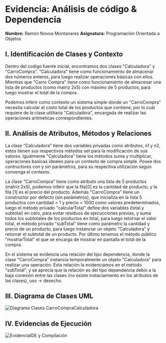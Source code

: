 # Evidencia: Análisis de código & Dependencia

**Nombre:** Ramón Novoa Montanares
**Asignatura:** Programación Orientada a Objetos

## I. Identificación de Clases y Contexto

Dentro del codigo fuente inicial, encontramos dos clases "Calculadora" y "CarroCompra".
"Calculadora" tiene como funcionamiento de almacenar dos números enteros, para luego realizar operaciones básicas con ellos. Mientras que "Carro Compra" tiene como funcionamiento de almacenar una lista de productos (como matriz 2x5) con máximo de 5 productos, para luego mostrar el total de la compra.

Podemos inferir como contexto un sistema simple donde un "CarroCompra" necesita calcular el costo total de los productos que contiene, por lo cuál requiere de la clase utilitaria "Calculadora", encargada de realizar las operaciones aritmeticas correspondientes.


## II. Análisis de Atributos, Métodos y Relaciones

La clase "Calculadora" tiene dos variables privadas como atributos, n1 y n2, estos tienen sus respectivos métodos set para la modificación de sus valores. Igualmente "Calculadora" tiene los métodos suma y multiplicar, operaciones basicas ideales para un contexto de compra simple. Posee dos contructores con y sin parámetros, para su respectiva utilización según convenga el contexto.

La clase "CarroCompra" tiene como atributo una lista de 5 productos (mátriz 2x5), podemos inferir que la fila[0] es la cantidad de producto, y la fila [1] es el precio del producto. Además "CarroCompra" tiene un constructor por defecto (sin parámetros), que inicializa en la lista 5 productos con cantidad = 1 y precio = 1000 como valores predeterminados, luego el método privado "calcularTotal" define dos variables (total y subtotal) en cero, para evitar residuos de ejecucciones previas, y suma todos los subtotales de los productos en total, para luego retornar el valor total, el método privado "subTotal" tiene como parámetro la cantidad y precio de un producto, para luego instanciar un objeto "Calculadora" y retornar el subtotal de un producto. Por último tenemos el método público "mostrarTotal" el que se encarga de mostrar en pantalla el total de la compra.

En el sistema se evidencia una relación del tipo dependencia, donde la clase "CarroCompra" instancia temporalmente un objeto "Calculadora" para realizar una operación. Esta relación la evidenciamos en el método "subTotal", y se aprecia que la relación es del tipo dependencia debio a la baja conexión entre las clases (no existe instaciamiento en los atributos de las clases), uso -> desecho.

## III. Diagrama de Clases UML

![Diagrama Clases CarroCompraCalculadora](img/Diagrama_Clases_CarroCompraCalculadora.png)

## IV. Evidencias de Ejecución

![EvidenciaIDE y Compilación](img/EvidenciaIDE_y_Compilación.png)